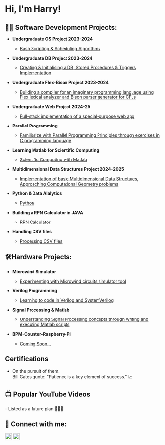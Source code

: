 <h1>Hi, I'm Harry! </h1>

<h2>👨‍💻 Software Development Projects:</h2>

- <b>Undergraduate OS Project 2023-2024</b>
  - [Bash Scripting & Scheduling Algorithms](https://github.com/VARANE2003/Bash_Scripting)

- <b>Undergraduate DB Project 2023-2024</b>
  - [Creating & Initialising a DB, Stored Procedures & Triggers Implementation](https://github.com/VARANE2003/DATABASES-PROJECT-2023-24)
 
- <b>Undergraduate Flex-Bison Project 2023-2024</b>
  - [Building a compiler for an imaginary programming language using Flex lexical analyzer and Bison parser generator for CFLs](https://github.com/VARANE2003/Flex-Bison-Project-2024)

- <b>Undergraduate Web Project 2024-25</b>
  - [Full-stack implementation of a special-purpose web app](https://github.com/VARANE2003/Web-Project-2024)

- <b>Parallel Programming</b>
  - [Familiarize with Parallel Programming Principles through exercises in C programming language](https://github.com/VARANE2003/Parallel-Processing)

- <b>Learning Matlab for Scientific Computing</b>
  - [Scientific Computing with Matlab](https://github.com/VARANE2003/Scientific-Computing)
 
- <b>Multidimensional Data Structures Project 2024-2025</b>
  - [Implementation of basic Multidimensional Data Structures, Approaching Computational Geometry problems](https://github.com/VARANE2003/Multidimensional-Data-Structures)

 
- <b>Python & Data Alalytics</b>
  - [Python](https://github.com/VARANE2003/Python)


- <b>Building a RPN Calculator in JAVA</b>
  - [RPN Calculator](https://github.com/VARANE2003/RPN-Calculator)

- <b>Handling CSV files</b>
  - [Processing CSV files](https://github.com/VARANE2003/CSV-PROCESSING)
  
  
<h2>🛠️Hardware Projects:</h2>

- <b>Microwind Simulator</b>
  - [Experimenting with Microwind circuits simulator tool](https://github.com/VARANE2003/Microwind-Circuits-Simulations)

- <b>Verilog Programming</b>
  - [Learning to code in Verilog and SystemVerilog](https://github.com/VARANE2003/Verilog-Programming)
 
- <b>Signal Processing & Matlab</b>
  - [Understanding Signal Processing concepts through writing and executing Matlab scripts](https://github.com/VARANE2003/Signal-Processing-Matlab)
  
- <b> BPM-Counter-Raspberry-Pi</b>
  - [Coming Soon...](https://github.com/VARANE2003/BPM-Counter-Raspberry-Pi)
  
 
 <h2>  Certifications</h2>

 - On the pursuit of them.
   <br>Bill Gates quote: "Patience is a key element of success." 📈


<h2>📺 Popular YouTube Videos</h2>
- Listed as a future plan ✍🏻📝


<h2> 🤳 Connect with me:</h2>

<img align="left" alt="JoshMadakor | YouTube" width="22px" src="https://cdn.jsdelivr.net/npm/simple-icons@v3/icons/youtube.svg" />
<img align="left" alt="JoshMadakor | Instagram" width="22px" src="https://cdn.jsdelivr.net/npm/simple-icons@v3/icons/instagram.svg" />
